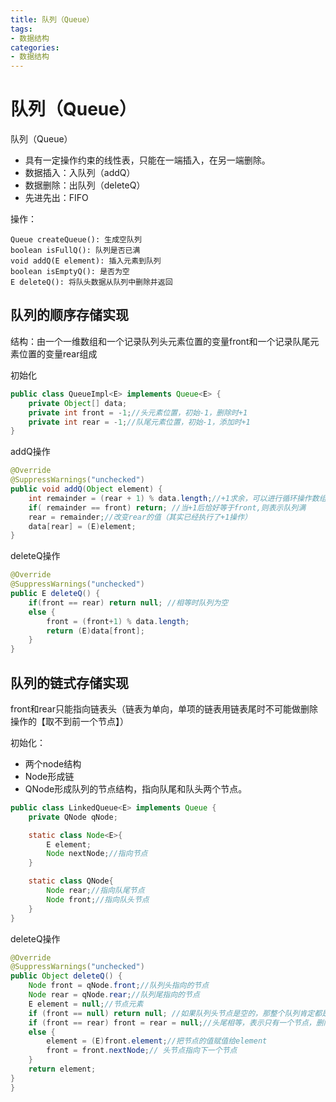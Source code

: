 ```yaml
---
title: 队列（Queue）
tags: 
- 数据结构
categories: 
- 数据结构
---
```



# 队列（Queue）

队列（Queue）
- 具有一定操作约束的线性表，只能在一端插入，在另一端删除。
- 数据插入：入队列（addQ）
- 数据删除：出队列（deleteQ）
- 先进先出：FIFO

操作：
```
Queue createQueue(): 生成空队列
boolean isFullQ(): 队列是否已满
void addQ(E element): 插入元素到队列
boolean isEmptyQ(): 是否为空
E deleteQ(): 将队头数据从队列中删除并返回
```

## 队列的顺序存储实现

结构：由一个一维数组和一个记录队列头元素位置的变量front和一个记录队尾元素位置的变量rear组成

初始化
```java
public class QueueImpl<E> implements Queue<E> {
    private Object[] data;
    private int front = -1;//头元素位置，初始-1，删除时+1
    private int rear = -1;//队尾元素位置，初始-1，添加时+1
}
```

addQ操作
```java
@Override
@SuppressWarnings("unchecked")
public void addQ(Object element) {
    int remainder = (rear + 1) % data.length;//+1求余，可以进行循环操作数组
    if( remainder == front) return; //当+1后恰好等于front,则表示队列满
    rear = remainder;//改变rear的值（其实已经执行了+1操作）
    data[rear] = (E)element;
}
```

deleteQ操作
```java
@Override
@SuppressWarnings("unchecked")
public E deleteQ() {
    if(front == rear) return null; //相等时队列为空
    else {
        front = (front+1) % data.length;
        return (E)data[front];
    }
}
```

## 队列的链式存储实现

front和rear只能指向链表头（链表为单向，单项的链表用链表尾时不可能做删除操作的【取不到前一个节点】）

初始化：
- 两个node结构
- Node形成链
- QNode形成队列的节点结构，指向队尾和队头两个节点。

```java
public class LinkedQueue<E> implements Queue {
    private QNode qNode;

    static class Node<E>{
        E element;
        Node nextNode;//指向节点
    }

    static class QNode{
        Node rear;//指向队尾节点
        Node front;//指向队头节点
    }
}
```

deleteQ操作
```java
@Override
@SuppressWarnings("unchecked")
public Object deleteQ() {
    Node front = qNode.front;//队列头指向的节点
    Node rear = qNode.rear;//队列尾指向的节点
    E element = null;//节点元素
    if (front == null) return null; //如果队列头节点是空的，那整个队列肯定都是空的
    if (front == rear) front = rear = null;//头尾相等，表示只有一个节点，删除后为null了
    else {
        element = (E)front.element;//把节点的值赋值给element
        front = front.nextNode;// 头节点指向下一个节点
    }
    return element;
}
}
```